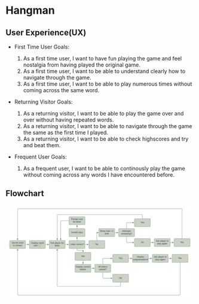 # Hangman

## User Experience(UX)

* First Time User Goals:

  1. As a first time user, I want to have fun playing the game and feel nostalgia from having played the original game.
  2. As a first time user, I want to be able to understand clearly how to navigate through the game.
  3. As a first time user, I want to be able to play numerous times without coming across the same word.

* Returning Visitor Goals:

  1. As a returning visitor, I want to be able to play the game over and over without having repeated words.
  2. As a returning visitor, I want to be able to navigate through the game the same as the first time I played.
  3. As a returning visitor, I want to be able to check highscores and try and beat them.

* Frequent User Goals:

  1. As a frequent user, I want to be able to continously play the game without coming across any words I have encountered before.

## Flowchart

![Flowchart](hangman-flowchart.png)
